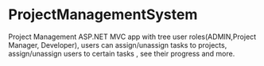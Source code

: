 # ProjectManagementSystem
Project Management ASP.NET MVC app with tree user roles(ADMIN,Project Manager, Developer), users can assign/unassign tasks to projects, assign/unassign users to certain tasks , see their progress and more.
